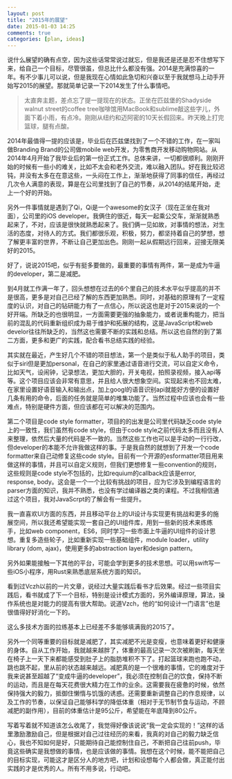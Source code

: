```yaml
---
layout: post
title: "2015年的展望"
date: 2015-01-03 14:25
comments: true
categories: [plan, ideas]
---
```

说什么展望的确有点空，因为这些话常常说过就忘，但是我还是还是忍不住想写下来，给自己一个目标，尽管很虽，但总比什么都没有强。2014是充满惊喜的一年。有不少事儿可以说，但是我现在心情如此急切和兴奋以至于我就想马上动手开始写2015的展望。那就简单记录一下2014发生了什么事情吧。

> 太直奔主题，差点忘了提一提现在的状态。正坐在匹兹堡的Shadyside walnut street的coffee tree咖啡馆用MacBook和sublime敲这些字儿，外面下着小雨，有点冷。刚刚从纽约和迈阿密的10天长假回来。昨天晚上打完篮球，腿有点酸。

2014年最值得一提的应该是，毕业后在匹兹堡找到了一个不错的工作，在一家叫做Branding Brand的公司做mobile web开发，为零售商开发移动购物网站。从2014年4月开始了我毕业后的第一份正式工作。总体来讲，一切都很顺利。刚刚开始的时候有一些小的难关，比如不太会和老外交流，难以融入团队。好在我比较迟钝，并没有太多在在意这些，一头闷在工作上，渐渐地获得了同事的信任，再经过几次令人满意的表现，算是在公司里找到了自己的节奏，从2014的结尾开始，走上一个好的开始。

另外一件事情就是遇到了Qi，Qi是一个awesome的女汉子（现在正坐在我对面），公司里的iOS developer。我俩住的很近，每天一起乘公交车，渐渐就熟悉起来了，不对，应该是很快就熟悉起来了。我们俩一见如故，对事情的想法，对生活的态度，对待人的方式。我们都很乐观，积极，努力，都坚持着自己的梦想，想了解更丰富的世界，不断让自己更加出色。刚刚一起从假期远行回来，迎接无限美好的2015。

好了，说说2015吧，似乎有挺多要做的，最重要的事情有两件，第一是成为牛逼的developer，第二是减肥。

到4月就工作满一年了，回头想想在过去的6个里自己的技术水平似乎提高的并不是很高，更多是对自己已经了解的东西更加熟悉。同时，对基础的原理有了一定程度的认识，对自己的钻研能力有了一点信心，所以说这也是对于2015来说的一个好开端。所缺乏的也很明显，一方面需要更强的抽象能力，或者说重构能力，把当前的混乱的代码重新组织成为易于维护和拓展的结构，这是JavaScript和web develor往往所缺乏的，当然这也需要不断的实践和总结。所以这也自然的到了第二方面，更多和更广的实践，配合看书总结实践的经验。

其实就在最近，产生好几个不错的项目想法，第一个是类似于私人助手的项目，类似于siri但是更加personal，在自己的家里通过语音进行交流，可以自定义命令，比如天气，设闹钟，记录想法，更加大胆的，开关电视，拍照录视频，接入api等等。这个项目应该会非常有意思，并且给人很大想象空间。实现起来也不回太难，在家里设置好语音输入和输出点，加上googl的语音识别api就能好方便的设置好几条有用的命令，后面的任务就是简单的堆集功能了。当然过程中应该也会有一些难点，特别是硬件方面，但应该都在可以解决的范围内。

第二个项目是code style formatter，项目的的出发是公司里代码缺乏code style上的一致性，我们虽然有code style，但由于code style之前代码太多而且没有人来整理，依然后大量的代码是不一致的。当然这些工作也可以是手动的一行行改，但developer的本能不允许我做这样的事。于是我自然的就想到了开发一个code formatter来自己动修复这些code style。目前有一个开源的esformatter项目用来做这样的事情，并且可以自定义规则，但我们更想修复一些convention的规则，这些规则是code style不包括的，比如requium的callback应该是error, response, body。这会是一个一个比较有挑战的项目，应为它涉及到编程语言的parser方面的知识，我并不熟悉，也没有学过编译器之类的课程。不过我相信通过这个项目，我对JavaScrpt的了解会有一些提升。

我一直喜欢UI方面的东西，并且移动平台上的UI设计与实现更有挑战和更多的施展空间，所以我还希望能实现一套自己的UI组件库，用到一些新的技术来练练手，比如web component，ES6，同时学习一些市面上牛逼的UI组件的设计思想。重复多造些轮子，比如重新实现一些基础组件，module loader，utility library (dom, ajax)，使用更多的abstraction layer和design pattern。

另外如果能接触一下其他的平台，可能会学到更多的技术思想。可以用swift写一些iOS小程序，用Rust来熟悉底层系统方面的知识。

看到过Vczh以前的一片文章，说经过大量实践后看书才后效果。经过一些项目实践后，看书就成了下一个目标，特别是设计模式方面的，另外编译原理，算法，操作系统也是对能力的提高有很大帮助。说道Vzch，他的“如何设计一门语言”也是很值得好好消化一下的。

这么多技术方面的拉练基本上已经差不多能够填满我的2015了。

另外一个同等重要的目标就是减肥了，其实减肥不光是变瘦，也意味着更好和健康的身体。自从工作开始，我就越来越胖了，体重的最高记录一次次被刷新，每天坐在椅子上一天下来都能感受到肚子上的脂肪堆积不下了。打起篮球来跑也跑不动，跳也跳不起，里从前的状态越来越远。减肥真的是一个很难的事情，它的难度对于我来说甚至超越了“变成牛逼的developer”，我必须在控制自己的饮食，保持不断的运动，而且是在每天花费很大精力在工作的业余。这需要我在疲惫的时候，依然保持强大的毅力，抵御住懒惰与饥饿的诱惑。还需要重新调整自己的作息规律，以及工作的节奏，以保证自己能够科学的降低体重（相对于无节制节食与运动，不顾减肥的副作用），目前的体重估计是95公斤，希望能在年底降到80公斤。

写着写着就不知道该怎么收尾了，我觉得好像该说说“我一定会实现的！”这样的话里激励激励自己，但是根据对自己过往经历的来看，我真的对自己的毅力缺乏信心，我也不知如何是好，只能期待自己能控制住自己，不断把自己往前push，毕竟这些确实是我想做的事情，也是应该做的事情。我想在这个时候，能不能把自己的目标实现，可能这才是区分人的地方吧，计划和设想每个人都会做，真正能付出实践的才是优秀的人。所有不用多说，行动吧。